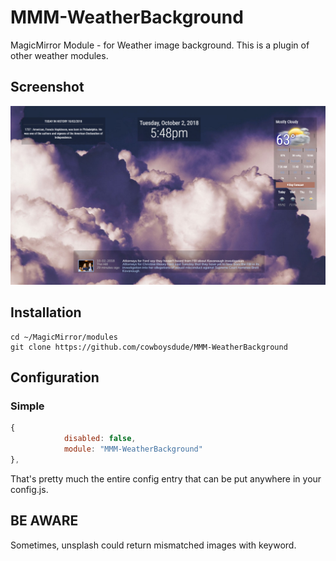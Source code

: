 # MMM-WeatherBackground
MagicMirror Module - for Weather image background. This is a plugin of other weather modules.

## Screenshot
![Screenshot](scr.png)

## Installation
```shell
cd ~/MagicMirror/modules
git clone https://github.com/cowboysdude/MMM-WeatherBackground
```

## Configuration
### Simple
```javascript
{
            disabled: false,
            module: "MMM-WeatherBackground"  
}, 
``` 
That's pretty much the entire config entry that can be put anywhere in your config.js.
## BE AWARE
Sometimes, unsplash could return mismatched images with keyword. 
